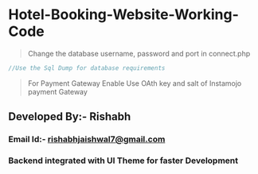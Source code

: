 # Hotel-Booking-Website-Working-Code

>Change the database username, password and port in connect.php

```php
//Use the Sql Dump for database requirements

```
>For Payment Gateway Enable Use OAth key and salt of Instamojo payment Gateway 

## Developed By:- Rishabh
### Email Id:- rishabhjaishwal7@gmail.com

### Backend integrated with UI Theme for faster Development 
 
